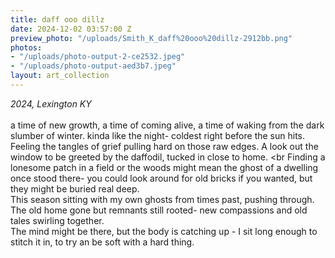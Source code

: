 ```yaml
---
title: daff ooo dillz
date: 2024-12-02 03:57:00 Z
preview_photo: "/uploads/Smith_K_daff%20ooo%20dillz-2912bb.png"
photos:
- "/uploads/photo-output-2-ce2532.jpeg"
- "/uploads/photo-output-aed3b7.jpeg"
layout: art_collection
---
```


*2024, Lexington KY* <br>
<br> 
a time of new growth, a time of coming alive, a time of waking from the dark slumber of winter. kinda like the night- coldest right before the sun hits. <br>
Feeling the tangles of grief pulling hard on those raw edges. A look out the window to be greeted by the daffodil, tucked in close to home. <br
Finding a lonesome patch in a field or the woods might mean the ghost of a dwelling once stood there- you could look around for old bricks if you wanted, but they might be buried real deep. <br>
This season sitting with my own ghosts from times past, pushing through. The old home gone but remnants still rooted- new compassions and old tales swirling together. <br>
The mind might be there, but the body is catching up - I sit long enough to stitch it in, to try an be soft with a hard thing. 
